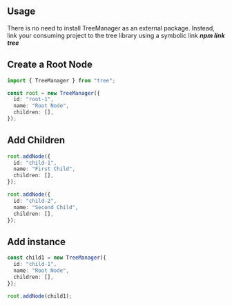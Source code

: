 ## Usage

There is no need to install TreeManager as an external package. Instead, link your consuming project to the tree library using a symbolic link **_npm link tree_**

## Create a Root Node

```ts
import { TreeManager } from "tree";

const root = new TreeManager({
  id: "root-1",
  name: "Root Node",
  children: [],
});
```

## Add Children

```ts
root.addNode({
  id: "child-1",
  name: "First Child",
  children: [],
});

root.addNode({
  id: "child-2",
  name: "Second Child",
  children: [],
});
```

## Add instance

```ts
const child1 = new TreeManager({
  id: "child-1",
  name: "Root Node",
  children: [],
});

root.addNode(child1);
```
